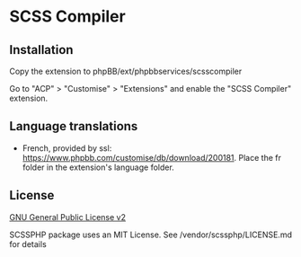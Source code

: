 # SCSS Compiler

## Installation

Copy the extension to phpBB/ext/phpbbservices/scsscompiler

Go to "ACP" > "Customise" > "Extensions" and enable the "SCSS Compiler" extension.

## Language translations

- French, provided by ssl: https://www.phpbb.com/customise/db/download/200181. Place the fr folder in the extension's language folder.

## License

[GNU General Public License v2](license.txt)

SCSSPHP package uses an MIT License. See /vendor/scssphp/LICENSE.md for details
